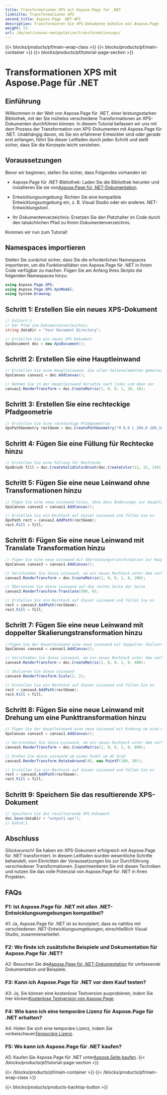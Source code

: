 ```yaml
---
title: Transformationen XPS mit Aspose.Page für .NET
linktitle: Transformationen XPS
second_title: Aspose.Page .NET-API
description: Transformieren Sie XPS-Dokumente mühelos mit Aspose.Page für .NET. Befolgen Sie unsere Schritt-für-Schritt-Anleitung für nahtlose Transformationen.
weight: 13
url: /de/net/canvas-manipulation/transformationsxps/
---
```


{{< blocks/products/pf/main-wrap-class >}}
{{< blocks/products/pf/main-container >}}
{{< blocks/products/pf/tutorial-page-section >}}

# Transformationen XPS mit Aspose.Page für .NET

## Einführung

Willkommen in der Welt von Aspose.Page für .NET, einer leistungsstarken Bibliothek, mit der Sie mühelos verschiedene Transformationen an XPS-Dokumenten durchführen können. In diesem Tutorial befassen wir uns mit dem Prozess der Transformation von XPS-Dokumenten mit Aspose.Page für .NET. Unabhängig davon, ob Sie ein erfahrener Entwickler sind oder gerade erst anfangen, führt Sie dieser Leitfaden durch jeden Schritt und stellt sicher, dass Sie die Konzepte leicht verstehen.

## Voraussetzungen

Bevor wir beginnen, stellen Sie sicher, dass Folgendes vorhanden ist:

-  Aspose.Page für .NET-Bibliothek: Laden Sie die Bibliothek herunter und installieren Sie sie von[Aspose.Page für .NET-Dokumentation](https://reference.aspose.com/page/net/).

- Entwicklungsumgebung: Richten Sie eine kompatible Entwicklungsumgebung ein, z. B. Visual Studio oder ein anderes .NET-Entwicklungstool.

- Ihr Dokumentenverzeichnis: Ersetzen Sie den Platzhalter im Code durch den tatsächlichen Pfad zu Ihrem Dokumentenverzeichnis.

Kommen wir nun zum Tutorial!

## Namespaces importieren

Stellen Sie zunächst sicher, dass Sie die erforderlichen Namespaces importieren, um die Funktionalitäten von Aspose.Page für .NET in Ihrem Code verfügbar zu machen. Fügen Sie am Anfang Ihres Skripts die folgenden Namespaces hinzu:

```csharp
using Aspose.Page.XPS;
using Aspose.Page.XPS.XpsModel;
using System.Drawing;
```

## Schritt 1: Erstellen Sie ein neues XPS-Dokument

```csharp
// ExStart:1
// Der Pfad zum Dokumentenverzeichnis.
string dataDir = "Your Document Directory";

// Erstellen Sie ein neues XPS-Dokument
XpsDocument doc = new XpsDocument();
```

## Schritt 2: Erstellen Sie eine Hauptleinwand

```csharp
// Erstellen Sie eine Hauptleinwand, die allen Seitenelementen gemeinsam ist
XpsCanvas canvas1 = doc.AddCanvas();

// Nehmen Sie in der Hauptleinwand Versätze nach links und oben vor
canvas1.RenderTransform = doc.CreateMatrix(1, 0, 0, 1, 20, 10);
```

## Schritt 3: Erstellen Sie eine rechteckige Pfadgeometrie

```csharp
// Erstellen Sie eine rechteckige Pfadgeometrie
XpsPathGeometry rectGeom = doc.CreatePathGeometry("M 0,0 L 200,0 200,100 0,100 Z");
```

## Schritt 4: Fügen Sie eine Füllung für Rechtecke hinzu

```csharp
// Erstellen Sie eine Füllung für Rechtecke
XpsBrush fill = doc.CreateSolidColorBrush(doc.CreateColor(12, 15, 159));
```

## Schritt 5: Fügen Sie eine neue Leinwand ohne Transformationen hinzu

```csharp
// Fügen Sie eine neue Leinwand hinzu, ohne dass Änderungen zur Hauptleinwand erforderlich sind
XpsCanvas canvas2 = canvas1.AddCanvas();

// Erstellen Sie ein Rechteck auf dieser Leinwand und füllen Sie es
XpsPath rect = canvas2.AddPath(rectGeom);
rect.Fill = fill;
```

## Schritt 6: Fügen Sie eine neue Leinwand mit Translate Transformation hinzu

```csharp
// Fügen Sie eine neue Leinwand mit Übersetzungstransformation zur Hauptleinwand hinzu
XpsCanvas canvas3 = canvas1.AddCanvas();

// Verschieben Sie diese Leinwand, um ein neues Rechteck unter dem vorherigen Rechteck zu positionieren
canvas3.RenderTransform = doc.CreateMatrix(1, 0, 0, 1, 0, 200);

// Übersetzen Sie diese Leinwand auf die rechte Seite der Seite
canvas3.RenderTransform.Translate(500, 0);

// Erstellen Sie ein Rechteck auf dieser Leinwand und füllen Sie es
rect = canvas3.AddPath(rectGeom);
rect.Fill = fill;
```

## Schritt 7: Fügen Sie eine neue Leinwand mit doppelter Skalierungstransformation hinzu

```csharp
//Fügen Sie der Hauptleinwand eine neue Leinwand mit doppelter Skalierungstransformation hinzu
XpsCanvas canvas4 = canvas1.AddCanvas();

// Verschieben Sie diese Leinwand, um ein neues Rechteck unter dem vorherigen Rechteck zu positionieren
canvas4.RenderTransform = doc.CreateMatrix(1, 0, 0, 1, 0, 400);

// Skalieren Sie diese Leinwand
canvas4.RenderTransform.Scale(2, 2);

// Erstellen Sie ein Rechteck auf dieser Leinwand und füllen Sie es
rect = canvas4.AddPath(rectGeom);
rect.Fill = fill;
```

## Schritt 8: Fügen Sie eine neue Leinwand mit Drehung um eine Punkttransformation hinzu

```csharp
// Fügen Sie der Hauptleinwand eine neue Leinwand mit Drehung um eine Punkttransformation hinzu
XpsCanvas canvas5 = canvas1.AddCanvas();

// Verschieben Sie diese Leinwand, um ein neues Rechteck unter dem vorherigen Rechteck zu positionieren
canvas5.RenderTransform = doc.CreateMatrix(1, 0, 0, 1, 0, 800);

// Drehen Sie diese Leinwand um einen Punkt um 45 Grad
canvas5.RenderTransform.RotateAround(45, new PointF(100, 50));

// Erstellen Sie ein Rechteck auf dieser Leinwand und füllen Sie es
rect = canvas5.AddPath(rectGeom);
rect.Fill = fill;
```

## Schritt 9: Speichern Sie das resultierende XPS-Dokument

```csharp
// Speichern Sie das resultierende XPS-Dokument
doc.Save(dataDir + "output1.xps");
// ExEnd:1
```

## Abschluss

Glückwunsch! Sie haben ein XPS-Dokument erfolgreich mit Aspose.Page für .NET transformiert. In diesem Leitfaden wurden wesentliche Schritte behandelt, vom Einrichten der Voraussetzungen bis zur Durchführung verschiedener Transformationen. Experimentieren Sie mit diesen Techniken und nutzen Sie das volle Potenzial von Aspose.Page für .NET in Ihren Projekten.

## FAQs

### F1: Ist Aspose.Page für .NET mit allen .NET-Entwicklungsumgebungen kompatibel?

A1: Ja, Aspose.Page für .NET ist so konzipiert, dass es nahtlos mit verschiedenen .NET-Entwicklungsumgebungen, einschließlich Visual Studio, zusammenarbeitet.

### F2: Wo finde ich zusätzliche Beispiele und Dokumentation für Aspose.Page für .NET?

 A2: Besuchen Sie die[Aspose.Page für .NET-Dokumentation](https://reference.aspose.com/page/net/) für umfassende Dokumentation und Beispiele.

### F3: Kann ich Aspose.Page für .NET vor dem Kauf testen?

 A3: Ja, Sie können eine kostenlose Testversion ausprobieren, indem Sie hier klicken[Kostenlose Testversion von Aspose.Page](https://releases.aspose.com/).

### F4: Wie kann ich eine temporäre Lizenz für Aspose.Page für .NET erhalten?

 A4: Holen Sie sich eine temporäre Lizenz, indem Sie vorbeischauen[Temporäre Lizenz](https://purchase.aspose.com/temporary-license/).

### F5: Wo kann ich Aspose.Page für .NET kaufen?

 A5: Kaufen Sie Aspose.Page für .NET unter[Aspose.Seite kaufen](https://purchase.aspose.com/buy).
{{< /blocks/products/pf/tutorial-page-section >}}

{{< /blocks/products/pf/main-container >}}
{{< /blocks/products/pf/main-wrap-class >}}

{{< blocks/products/products-backtop-button >}}
